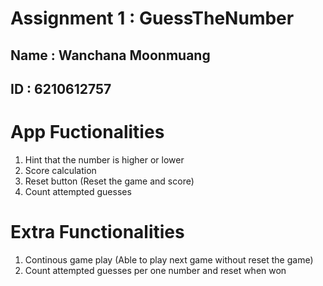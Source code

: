 # Assignment 1 : GuessTheNumber

## Name : Wanchana Moonmuang
## ID : 6210612757

# App Fuctionalities
1. Hint that the number is higher or lower
2. Score calculation
3. Reset button (Reset the game and score)
4. Count attempted guesses

# Extra Functionalities
1. Continous game play (Able to play next game without reset the game)
2. Count attempted guesses per one number and reset when won
